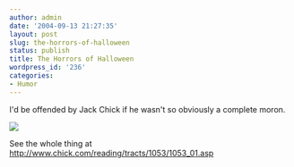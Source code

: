 ```yaml
---
author: admin
date: '2004-09-13 21:27:35'
layout: post
slug: the-horrors-of-halloween
status: publish
title: The Horrors of Halloween
wordpress_id: '236'
categories:
- Humor
---
```

<p>I&#39;d be offended by Jack Chick if he wasn&#39;t so obviously a complete moron.</p>
<p>
<img src="http://www.zhangzhung.net/pics/1053_12.gif">
</p>
<p>See the whole thing at
<a href="http://www.chick.com/reading/tracts/1053/1053_01.asp">
http://www.chick.com/reading/tracts/1053/1053_01.asp</a> </p>
